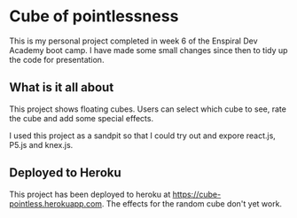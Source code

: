 # Cube of pointlessness

This is my personal project completed in week 6 of the Enspiral Dev Academy boot camp. I have made some small changes since then to tidy up the code for presentation.

## What is it all about
This project shows floating cubes. Users can select which cube to see, rate the cube and add some special effects.

I used this project as a sandpit so that I could try out and expore react.js, P5.js and knex.js.

## Deployed to Heroku
This project has been deployed to heroku at https://cube-pointless.herokuapp.com. The effects for the random cube don't yet work.
